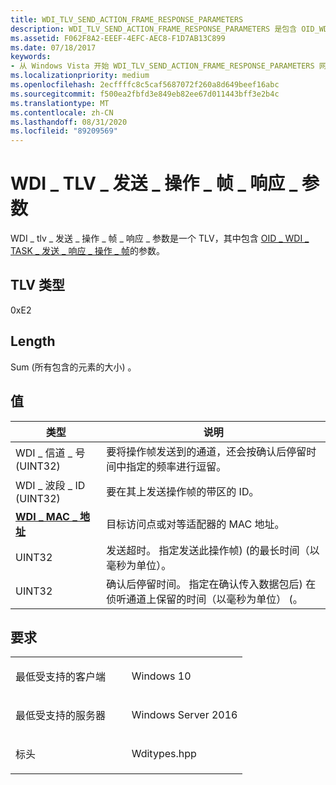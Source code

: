```yaml
---
title: WDI_TLV_SEND_ACTION_FRAME_RESPONSE_PARAMETERS
description: WDI_TLV_SEND_ACTION_FRAME_RESPONSE_PARAMETERS 是包含 OID_WDI_TASK_SEND_RESPONSE_ACTION_FRAME 的参数的 TLV。
ms.assetid: F062F8A2-EEEF-4EFC-AEC8-F1D7AB13C899
ms.date: 07/18/2017
keywords:
- 从 Windows Vista 开始 WDI_TLV_SEND_ACTION_FRAME_RESPONSE_PARAMETERS 网络驱动程序
ms.localizationpriority: medium
ms.openlocfilehash: 2ecffffc8c5caf5687072f260a8d649beef16abc
ms.sourcegitcommit: f500ea2fbfd3e849eb82ee67d011443bff3e2b4c
ms.translationtype: MT
ms.contentlocale: zh-CN
ms.lasthandoff: 08/31/2020
ms.locfileid: "89209569"
---
```

# <a name="wdi_tlv_send_action_frame_response_parameters"></a>WDI \_ TLV \_ 发送 \_ 操作 \_ 帧 \_ 响应 \_ 参数


WDI \_ tlv \_ 发送 \_ 操作 \_ 帧 \_ 响应 \_ 参数是一个 TLV，其中包含 [OID \_ WDI \_ TASK \_ 发送 \_ 响应 \_ 操作 \_ 帧](./oid-wdi-task-send-response-action-frame.md)的参数。

## <a name="tlv-type"></a>TLV 类型


0xE2

## <a name="length"></a>Length


Sum (所有包含的元素的大小) 。

## <a name="values"></a>值


| 类型                                              | 说明                                                                                                                                     |
|---------------------------------------------------|-------------------------------------------------------------------------------------------------------------------------------------------------|
| WDI \_ 信道 \_ 号 (UINT32)                      | 要将操作帧发送到的通道，还会按确认后停留时间中指定的频率进行逗留。                                    |
| WDI \_ 波段 \_ ID (UINT32)                             | 要在其上发送操作帧的带区的 ID。                                                                                           |
| [**WDI \_ MAC \_ 地址**](/windows-hardware/drivers/ddi/dot11wdi/ns-dot11wdi-_wdi_mac_address) | 目标访问点或对等适配器的 MAC 地址。                                                                                     |
| UINT32                                            | 发送超时。 指定发送此操作帧)  (的最长时间（以毫秒为单位）。                                                       |
| UINT32                                            | 确认后停留时间。 指定在确认传入数据包后) 在侦听通道上保留的时间（以毫秒为单位） (。 |

 

<a name="requirements"></a>要求
------------

<table>
<colgroup>
<col width="50%" />
<col width="50%" />
</colgroup>
<tbody>
<tr class="odd">
<td><p>最低受支持的客户端</p></td>
<td><p>Windows 10</p></td>
</tr>
<tr class="even">
<td><p>最低受支持的服务器</p></td>
<td><p>Windows Server 2016</p></td>
</tr>
<tr class="odd">
<td><p>标头</p></td>
<td>Wditypes.hpp</td>
</tr>
</tbody>
</table>

 


